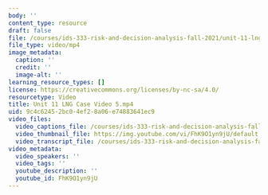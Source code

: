 ```yaml
---
body: ''
content_type: resource
draft: false
file: /courses/ids-333-risk-and-decision-analysis-fall-2021/unit-11-lng-case-video-5_360p_16_9.mp4
file_type: video/mp4
image_metadata:
  caption: ''
  credit: ''
  image-alt: ''
learning_resource_types: []
license: https://creativecommons.org/licenses/by-nc-sa/4.0/
resourcetype: Video
title: Unit 11 LNG Case Video 5.mp4
uid: 9c4c6245-2bc0-4ef2-8a06-e74883641ec9
video_files:
  video_captions_file: /courses/ids-333-risk-and-decision-analysis-fall-2021/17DMW1EqGlBnEJS6Pz1r9ILZWC1m95cjO_transcript.webvtt
  video_thumbnail_file: https://img.youtube.com/vi/FhK9O1yn9jU/default.jpg
  video_transcript_file: /courses/ids-333-risk-and-decision-analysis-fall-2021/17DMW1EqGlBnEJS6Pz1r9ILZWC1m95cjO_transcript.pdf
video_metadata:
  video_speakers: ''
  video_tags: ''
  youtube_description: ''
  youtube_id: FhK9O1yn9jU
---
```

